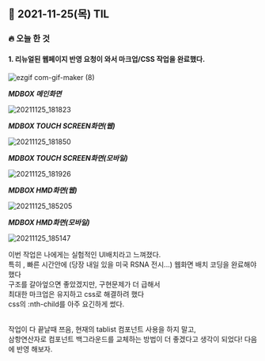 ## 📆 2021-11-25(목) TIL

### 🔥 오늘 한 것<br>
 
 
#### 1. 리뉴얼된 웹페이지 반영 요청이 와서 마크업/CSS 작업을 완료했다. 
![ezgif com-gif-maker (8)](https://user-images.githubusercontent.com/29091608/143420576-bb9070c6-cab0-4021-adc8-1cee9fa6c0b9.gif)




***MDBOX 메인화면***

![20211125_181823](https://user-images.githubusercontent.com/29091608/143418816-6d6d2660-7aea-4698-83c7-c6e02bc98a98.png)

***MDBOX TOUCH SCREEN화면(웹)***

![20211125_181850](https://user-images.githubusercontent.com/29091608/143418851-56cdc869-1771-439c-a5d5-e6fa0c482811.png)

***MDBOX TOUCH SCREEN화면(모바일)***

![20211125_181926](https://user-images.githubusercontent.com/29091608/143418871-d7ffd7de-9fe9-44f1-8f9f-f02097c571e7.png)



***MDBOX HMD화면(웹)***

![20211125_185205](https://user-images.githubusercontent.com/29091608/143419145-779d96b4-248e-44c6-ae86-ce56b264462b.png)

***MDBOX HMD화면(모바일)***

![20211125_185147](https://user-images.githubusercontent.com/29091608/143419091-71c3595d-e328-4c3a-bbc7-b6bec571a633.png)


이번 작업은 나에게는 실험적인 UI배치라고 느껴졌다. <br>
특히 , 빠른 시간안에 (당장 내일 있을 미국 RSNA 전시...) 웹화면 배치 코딩을 완료해야 했다<br>
구조를 갈아엎으면 좋았겠지만, 구현문제가 더 급해서<br>
최대한 마크업은 유지하고 css로 해결하려 했다<br>
css의 :nth-child를 아주 요긴하게 썼다. <br>

<br>
작업이 다 끝날때 쯔음, 현재의 tablist 컴포넌트 사용을 하지 말고,<br>
삼항연산자로 컴포넌트 백그라운드를 교체하는 방법이 더 좋겠다고 생각이 되었다!
다음에 반영 해보자.
